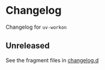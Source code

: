 <!-- markdownlint-disable MD024 -->
<!-- markdownlint-disable MD013 -->
<!-- prettier-ignore-start -->
# Changelog

Changelog for `uv-workon`

## Unreleased

[changelog.d]: https://github.com/wpk-nist-gov/uv-workon/tree/main/changelog.d

See the fragment files in [changelog.d]
<!-- prettier-ignore-end -->

<!-- markdownlint-enable MD013 -->

<!-- scriv-insert-here -->
